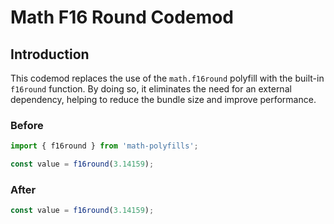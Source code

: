 # Math F16 Round Codemod

## Introduction

This codemod replaces the use of the `math.f16round` polyfill with the built-in `f16round` function. By doing so, it eliminates the need for an external dependency, helping to reduce the bundle size and improve performance.

### Before

```javascript
import { f16round } from 'math-polyfills';

const value = f16round(3.14159);
```

### After

```javascript
const value = f16round(3.14159);
```